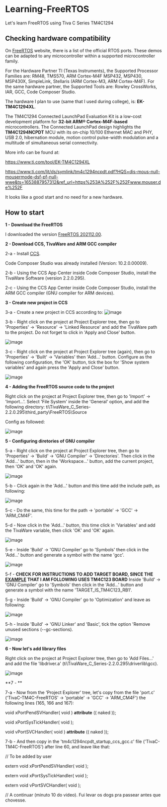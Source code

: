 # Learning-FreeRTOS
Let's learn FreeRTOS using Tiva C Series TM4C1294

## Checking hardware compatibility

On [FreeRTOS](https://www.freertos.org/RTOS_ports.html) website, there is a list of the official RTOS ports.  These demos can be adapted to any microcontroller within a supported microcontroller family. 

For the Hardware Partner TI (Texas Instruments), the 	Supported Processor Families are: RM48, TMS570, ARM Cortex-M4F MSP432, MSP430, MSP430X, SimpleLink, Stellaris (ARM Cortex-M3, ARM Cortex-M4F). For the same hardware partner, the Supported Tools are: Rowley CrossWorks, IAR, GCC, Code Composer Studio.

The hardware I plan to use (same that I used during college), is: **EK-TM4C1294XL**.

  The TM4C1294 Connected LaunchPad Evaluation Kit is a low-cost development platform for **32-bit ARM® Cortex-M4F-based** microcontrollers. The Connected LaunchPad design     highlights the **TM4C1294NCPDT** MCU with its on-chip 10/100 Ethernet MAC and PHY, USB 2.0, hibernation module, motion control pulse-width modulation and a multitude of simultaneous serial connectivity.

More info can be found at:

https://www.ti.com/tool/EK-TM4C1294XL

https://www.ti.com/lit/ds/symlink/tm4c1294ncpdt.pdf?HQS=dis-mous-null-mousermode-dsf-pf-null-wwe&ts=1653887957312&ref_url=https%253A%252F%252Fwww.mouser.de%252F

It looks like a good start and no need for a new hardware.

## How to start

**1 - Download the FreeRTOS**

I downloaded the version [FreeRTOS 202112.00](https://www.freertos.org/a00104.html).

**2 - Download CCS, TivaWare and ARM GCC compiler**

2-a - Install [CCS](https://software-dl.ti.com/ccs/esd/documents/ccs_downloads.html). 

Code Composer Studio was already installed (Version: 10.2.0.00009).

2-b - Using the CCS App Center inside Code Composer Studio, install the TivaWare Software (version 2.2.0.295). 

2-c - Using the CCS App Center inside Code Composer Studio, install the ARM GCC compiler (GNU compiler for ARM devices). 

**3 - Create new project in CCS**

3-a - Create a new project in CCS according to:
![image](https://user-images.githubusercontent.com/58916022/171048207-cfba4623-8411-44e2-b085-c413b1e23eaa.png)

3-b - Right click on the project at Project Explorer tree, then go to 'Properties' -> 'Resource' -> 'Linked Resource' and add the TivaWare path to the project. Do not forget to click in 'Apply and Close' button.

![image](https://user-images.githubusercontent.com/58916022/171048630-b23e09e2-20d1-4b28-ba45-daba2e06680f.png)

3-c - Right click on the project at Project Explorer tree (again), then go to 'Properties' -> 'Built' -> 'Variables' then 'Add...' button. Configure as the following configuration, the 'OK' button, tick the box for 'Show system variables' and again press the 'Apply and Close' button.

![image](https://user-images.githubusercontent.com/58916022/171048759-6f903822-0d2b-4165-a1ed-a67f793eb5be.png)

**4 - Adding the FreeRTOS source code to the project**

Right click on the project at Project Explorer tree, then go to 'Import' -> 'Import...'. Select 'File System' inside the 'General' option, and add the following directory: ti\TivaWare_C_Series-2.2.0.295\third_party\FreeRTOS\Source

Config as followed: 

![image](https://user-images.githubusercontent.com/58916022/171045554-caad031b-d869-42cb-b4fe-adc91e89d1e2.png)

**5 - Configuring diretories of GNU compiler**

5-a - Right click on the project at Project Explorer tree, then go to 'Properties' -> 'Build' -> 'GNU Compiler' -> 'Directories'. Then click in the 'Add...' button, then in the 'Workspace...' button, add the current project, then 'OK' and 'OK' again.

![image](https://user-images.githubusercontent.com/58916022/171049456-7869ed9b-678c-4a20-8275-c414ebc8739b.png)

5-b - Click again in the 'Add...' button and this time add the include path, as following:

![image](https://user-images.githubusercontent.com/58916022/171049568-5637d4c0-5bc2-42ac-b471-c3fac83652e8.png)

5-c - Do the same, this time for the path -> 'portable' -> 'GCC' -> 'ARM_CM4F'.

5-d - Now click in the 'Add...' button, this time click in 'Variables' and add the TivaWare variable, then click 'OK' and 'OK' again.

![image](https://user-images.githubusercontent.com/58916022/171050004-d1e35159-0fa5-4838-a9d3-7e535988dcff.png)

5-e - Inside 'Build' -> 'GNU Compiler' go to 'Symbols' then click in the 'Add...' button and generate a symbol with the name 'gcc'.

![image](https://user-images.githubusercontent.com/58916022/171050253-3437d422-17aa-481a-a612-2d9efd1dbc62.png)

5-f - **CHECK FOR INSTRUCTIONS TO ADD TARGET BOARD, SINCE THE [EXAMPLE](https://www.youtube.com/watch?v=Mp40CFFdpZo) THAT I AM FOLLOWING USES TM4C123 BOARD**
Inside 'Build' -> 'GNU Compiler' go to 'Symbols' then click in the 'Add...' button and generate a symbol with the name 'TARGET_IS_TM4C123_RB1'.

5-g - Inside 'Build' -> 'GNU Compiler' go to 'Optimization' and leave as following:

![image](https://user-images.githubusercontent.com/58916022/171055467-308d9723-efba-4c53-8f40-cef09e3bb278.png)

5-h - Inside 'Build' -> 'GNU Linker' and 'Basic', tick the option 'Remove unused sections (--gc-sections).

![image](https://user-images.githubusercontent.com/58916022/171055518-a2b63a4d-2e26-4aa7-a893-3ea4a704483d.png)

**6 - Now let's add library files**

Right click on the project at Project Explorer tree, then go to 'Add Files...' and add the file 'libdriver.a' (ti\TivaWare_C_Series-2.2.0.295\driverlib\gcc).

![image](https://user-images.githubusercontent.com/58916022/171055842-9727018f-860f-4ac7-91db-572ca4b3aac8.png)

**7 - **

7-a - Now from the 'Project Explorer' tree, let's copy from the file 'port.c' ('TivaC-TM4C-FreeRTOS' -> 'portable' -> 'GCC' -> 'ARM_CM4F') the following lines (165, 166 and 167): 


void xPortPendSVHandler( void ) __attribute__ (( naked )); 

void xPortSysTickHandler( void );

void vPortSVCHandler( void ) __attribute__ (( naked ));

7-b - And then copy in the 'tm4c1294ncpdt_startup_ccs_gcc.c' file ('TivaC-TM4C-FreeRTOS') after line 60, and leave like that: 


// To be added by user

extern void xPortPendSVHandler( void );

extern void xPortSysTickHandler( void );

extern void vPortSVCHandler( void );


// A continuar (minuto 10 do video). Fui levar os dogs pra passear antes que chovesse.


